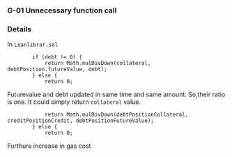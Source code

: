 ### G-01 Unnecessary function call


### Details 
In 
``Loanlibrar.sol``
```soliduty
        if (debt != 0) {
            return Math.mulDivDown(collateral, debtPosition.futureValue, debt);
        } else {
            return 0;
```
Futurevalue and debt updated in same time and same amount.
So,their ratio is one. 
It could simply return ``collateral`` value.

```solidity
            return Math.mulDivDown(debtPositionCollateral, creditPositionCredit, debtPositionFutureValue);
        } else {
            return 0;
```
Furthure increase in gas cost